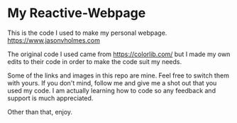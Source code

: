 # My Reactive-Webpage
This is the code I used to make my personal webpage. https://www.jasonvholmes.com

The original code I used came from https://colorlib.com/ but I made my own edits to their code in order to make the code suit my needs.

Some of the links and images in this repo are mine. Feel free to switch them with yours. If you don't mind, follow me and give me a shot out that you used my code. I am actually learning how to code so any feedback and support is much appreciated. 

Other than that, enjoy. 
